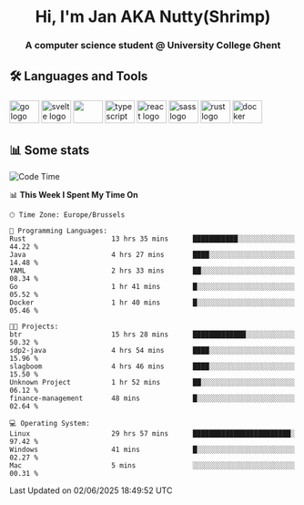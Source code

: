 <h1 align="center">Hi, I'm Jan AKA Nutty(Shrimp)</h1>
<h3 align="center">A computer science student @ University College Ghent</h3>

<h2 align="left">🛠️ Languages and Tools</h2>

###

<div align="left">
  <img src="https://cdn.jsdelivr.net/gh/devicons/devicon/icons/go/go-original.svg" height="40" width="52" alt="go logo"  />
  <img src="https://cdn.jsdelivr.net/gh/devicons/devicon@latest/icons/svelte/svelte-original.svg"  height="40" width="52" alt="svelte logo" />
  <img src="https://cdn.jsdelivr.net/gh/devicons/devicon@latest/icons/tailwindcss/tailwindcss-original.svg" height="40" width="52" />
  <img src="https://cdn.jsdelivr.net/gh/devicons/devicon/icons/typescript/typescript-original.svg" height="40" width="52" alt="typescript logo"  />
  <img src="https://cdn.jsdelivr.net/gh/devicons/devicon/icons/react/react-original.svg" height="40" width="52" alt="react logo"  />
  <img src="https://cdn.jsdelivr.net/gh/devicons/devicon/icons/sass/sass-original.svg" height="40" width="52" alt="sass logo"  />
  <img src="https://cdn.jsdelivr.net/gh/devicons/devicon@latest/icons/rust/rust-original.svg" height="40" width="52" alt="rust logo" />
  <img src="https://cdn.jsdelivr.net/gh/devicons/devicon/icons/docker/docker-original.svg" height="40" width="52" alt="docker logo"  />
</div>

<h2>📊 Some stats</h2>

<!--START_SECTION:waka-->
![Code Time](http://img.shields.io/badge/Code%20Time-6%2C013%20hrs%2051%20mins-blue)

📊 **This Week I Spent My Time On** 

```text
🕑︎ Time Zone: Europe/Brussels

💬 Programming Languages: 
Rust                     13 hrs 35 mins      ███████████░░░░░░░░░░░░░░   44.22 % 
Java                     4 hrs 27 mins       ████░░░░░░░░░░░░░░░░░░░░░   14.48 % 
YAML                     2 hrs 33 mins       ██░░░░░░░░░░░░░░░░░░░░░░░   08.34 % 
Go                       1 hr 41 mins        █░░░░░░░░░░░░░░░░░░░░░░░░   05.52 % 
Docker                   1 hr 40 mins        █░░░░░░░░░░░░░░░░░░░░░░░░   05.46 % 

🐱‍💻 Projects: 
btr                      15 hrs 28 mins      █████████████░░░░░░░░░░░░   50.32 % 
sdp2-java                4 hrs 54 mins       ████░░░░░░░░░░░░░░░░░░░░░   15.96 % 
slagboom                 4 hrs 46 mins       ████░░░░░░░░░░░░░░░░░░░░░   15.50 % 
Unknown Project          1 hr 52 mins        ██░░░░░░░░░░░░░░░░░░░░░░░   06.12 % 
finance-management       48 mins             █░░░░░░░░░░░░░░░░░░░░░░░░   02.64 % 

💻 Operating System: 
Linux                    29 hrs 57 mins      ████████████████████████░   97.42 % 
Windows                  41 mins             █░░░░░░░░░░░░░░░░░░░░░░░░   02.27 % 
Mac                      5 mins              ░░░░░░░░░░░░░░░░░░░░░░░░░   00.31 % 
```


 Last Updated on 02/06/2025 18:49:52 UTC
<!--END_SECTION:waka-->
